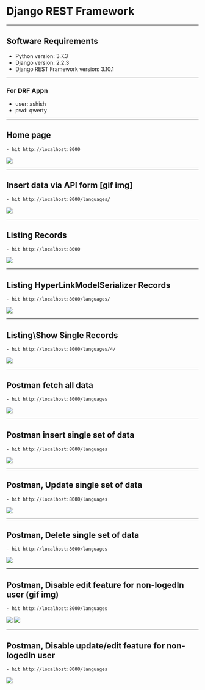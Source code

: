 # Django REST Framework

---
## Software Requirements
- Python version: 3.7.3
- Django version: 2.2.3
- Django REST Framework version: 3.10.1


---
### For DRF Appn
- user: ashish
- pwd: qwerty


---
## Home page
	- hit http://localhost:8000
<kbd><img src="/imgs-readme/home_v1-1.png"></img></kbd>


---
## Insert data via API form [gif img]
	- hit http://localhost:8000/languages/
<kbd><img src="/imgs-readme/insert-data-api-form_v1-1.gif"></img></kbd>


---
## Listing Records
	- hit http://localhost:8000
<kbd><img src="/imgs-readme/listing_v1-1.png"></img></kbd>


---
## Listing HyperLinkModelSerializer Records
	- hit http://localhost:8000/languages/
<kbd><img src="/imgs-readme/hyperlink-model-serializer_v1-1.png"></img></kbd>


---
## Listing\Show Single Records
	- hit http://localhost:8000/languages/4/
<kbd><img src="/imgs-readme/select-single-data-set_v1-1.png"></img></kbd>


---
## Postman fetch all data
	- hit http://localhost:8000/languages
<kbd><img src="/imgs-readme/postman-get-or-select-all_v1-1.jpg"></img></kbd>


---
## Postman insert single set of data
	- hit http://localhost:8000/languages
<kbd><img src="/imgs-readme/postman-set-insert-single-data_v1-1.jpg"></img></kbd>


---
## Postman, Update single set of data
	- hit http://localhost:8000/languages
<kbd><img src="/imgs-readme/Screenshot from 2019-08-06 12-06-25.png"></img></kbd>


---
## Postman, Delete single set of data
	- hit http://localhost:8000/languages
<kbd><img src="/imgs-readme/Screenshot from 2019-08-06 12-13-05.png"></img></kbd>


---
## Postman, Disable edit feature for non-logedIn user (gif img)
	- hit http://localhost:8000/languages
<kbd><img src="/imgs-readme/Screenshot from 2019-08-06 12-13-05_v2-1.gif"></img></kbd>
<kbd><img src="/imgs-readme/Screenshot from 2019-08-06 12-22-24_v2-1.gif"></img></kbd>


---
## Postman, Disable update/edit feature for non-logedIn user
	- hit http://localhost:8000/languages
<kbd><img src="/imgs-readme/Screenshot from 2019-08-06 12-42-28.png"></img></kbd>
